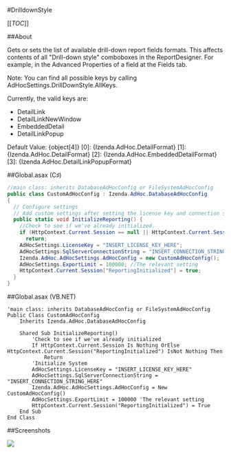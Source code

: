#DrilldownStyle

[[_TOC_]]

##About

Gets or sets the list of available drill-down report fields formats. 
This affects contents of all "Drill-down style" comboboxes in the ReportDesigner.
For example, in the Advanced Properties of a field at the Fields tab.

Note: You can find all possible keys by calling AdHocSettings.DrillDownStyle.AllKeys.

Currently, the valid keys are:
* DetailLink
* DetailLinkNewWindow
* EmbeddedDetail
* DetailLinkPopup

Default Value: 
{object[4]}
    [0]: {Izenda.AdHoc.DetailFormat}
    [1]: {Izenda.AdHoc.DetailFormat}
    [2]: {Izenda.AdHoc.EmbeddedDetailFormat}
    [3]: {Izenda.AdHoc.DetailLinkPopupFormat}

##Global.asax (C♯)

```csharp
//main class: inherits DatabaseAdHocConfig or FileSystemAdHocConfig
public class CustomAdHocConfig : Izenda.AdHoc.DatabaseAdHocConfig
{
  // Configure settings
  // Add custom settings after setting the license key and connection string by overriding the ConfigureSettings() method
  public static void InitializeReporting() {
    //Check to see if we've already initialized.
    if (HttpContext.Current.Session == null || HttpContext.Current.Session["ReportingInitialized"] != null)
      return;
    AdHocSettings.LicenseKey = "INSERT_LICENSE_KEY_HERE";
    AdHocSettings.SqlServerConnectionString = "INSERT_CONNECTION_STRING_HERE";
    Izenda.AdHoc.AdHocSettings.AdHocConfig = new CustomAdHocConfig();
    AdHocSettings.ExportLimit = 100000; //The relevant setting
    HttpContext.Current.Session["ReportingInitialized"] = true;
  }
}
```

##Global.asax (VB.NET)

```visualbasic
'main class: inherits DatabaseAdHocConfig or FileSystemAdHocConfig
Public Class CustomAdHocConfig
    Inherits Izenda.AdHoc.DatabaseAdHocConfig

    Shared Sub InitializeReporting()
        'Check to see if we've already initialized
        If HttpContext.Current.Session Is Nothing OrElse HttpContext.Current.Session("ReportingInitialized") IsNot Nothing Then
            Return
        'Initialize System
        AdHocSettings.LicenseKey = "INSERT_LICENSE_KEY_HERE"
        AdHocSettings.SqlServerConnectionString = "INSERT_CONNECTION_STRING_HERE"
        Izenda.AdHoc.AdHocSettings.AdHocConfig = New CustomAdHocConfig()
        AdHocSettings.ExportLimit = 100000 'The relevant setting
        HttpContext.Current.Session("ReportingInitialized") = True
    End Sub
End Class
```

##Screenshots

![](http://izenda.com/Site/Images/Screenshots/DrillDownStyleDS.png)